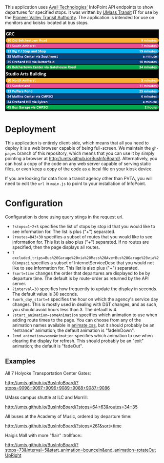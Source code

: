 This application uses [Avail Technologies'][avail] InfoPoint API
endpoints to show departures for specified stops. It was written by
[UMass Transit][umts] IT for use by the [Pioneer Valley Transit
Authority][pvta]. The application is intended for use on monitors
and koisks located at bus stops.

![Screenshot](screenshot.png)

Deployment
==========
This application is entirely client-side, which means that all you need
to deploy it is a web browser capable of being full-screen.  We maintain
the `gh-pages` branch of this repository, which means that you can use
it by simply pointing a browser at http://umts.github.io/BusInfoBoard/.
Alternatively, you can host a copy of the code on any web server capable
of serving static files, or even keep a copy of the code as a local file
on your kiosk device.

If you are looking for data from a transit agency other than PVTA, you
will need to edit the `url` in `main.js` to point to your installation
of InfoPoint.

Configuration
=============
Configuration is done using query stings in the request url.

- `?stops=1+2+3` specifies the list of stops by stop id that you would
  like to see information for. The list is plus ("+") separated.
- `?routes=B43+30` specifies a subset of routes that you would like to
  see information for. This list is also plus ("+") separated. If no
  routes are specified, then the page displays all routes.
- `?excluded_trips=Bus%20Garage%20via%20Mass%20Ave+Bus%20Garage%20via%20Compsci`
  specifies a subset of InternetServiceDesc that you would not like to see
  information for. This list is also plus ("+") separated.
- `?sort=time` changes the order that departures are displayed to be by
  departure time. The default is by route-order as returned by the API
  server.
- `?interval=30` specifies how frequently to update the display in
  seconds. The default value is 30 seconds.
- `?work_day_start=4` specifies the hour on which the agency's service
  day changes. This is mostly used in dealing with DST changes, and as
  such, you should avoid hours less than 3.  The default is 4.
- `?start_animation=someAnimation` specifies which animation to use when
  adding route times to the page. You can choose from any of the animation
  names available in [animate.css][animate], but it should probably be an
  "entrance" animation; the default animation is "fadeInDown".
- `?end_animation=someAnimation` specifies which animation to use when
  clearing the display for refresh. This should probably be an "exit"
  animation; the default is "fadeOut".

Examples
--------
All 7 Holyoke Transportation Center Gates:

http://umts.github.io/BusInfoBoard/?stops=9098+9097+9096+9089+9088+9087+9086

UMass campus shuttle at ILC and Morrill:

http://umts.github.io/BusInfoBoard/?stops=64+63&routes=34+35

All buses at the Academy of Music, ordered by departure time:

http://umts.github.io/BusInfoBoard/?stops=261&sort=time

Haigis Mall with more "flair" :trollface::

http://umts.github.io/BusInfoBoard/?stops=73&interval=5&start_animation=bounceIn&end_animation=rotateOutUpRight

[avail]: http://www.availtec.com/
[umts]: http://www.umass.edu/transit/
[pvta]: http://www.pvta.com/
[animate]: http://daneden.github.io/animate.css/
